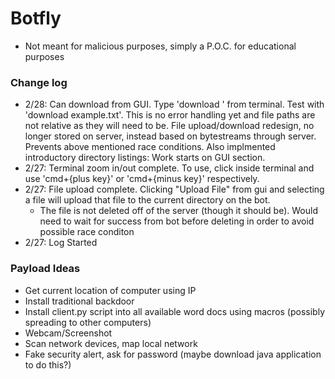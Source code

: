# Botfly
- Not meant for malicious purposes, simply a P.O.C. for educational purposes

### Change log
- 2/28: Can download from GUI. Type 'download <filename>' from terminal. Test with 'download example.txt'. This is no error handling yet and file paths are not relative as they will need to be. File upload/download redesign, no longer stored on server, instead based on bytestreams through server. Prevents above mentioned race conditions. Also implmented introductory directory listings: Work starts on GUI section.
- 2/27: Terminal zoom in/out complete. To use, click inside terminal and use 'cmd+{plus key}' or 'cmd+{minus key}' respectively.
- 2/27: File upload complete. Clicking "Upload File" from gui and selecting a file will upload that file to the current directory on the bot.
  - The file is not deleted off of the server (though it should be). Would need to wait for success from bot before deleting in order to avoid possible race conditon
- 2/27: Log Started
### Payload Ideas
- Get current location of computer using IP
- Install traditional backdoor
- Install client.py script into all available word docs using macros (possibly spreading to other computers)
- Webcam/Screenshot
- Scan network devices, map local network
- Fake security alert, ask for password (maybe download java application to do this?)
